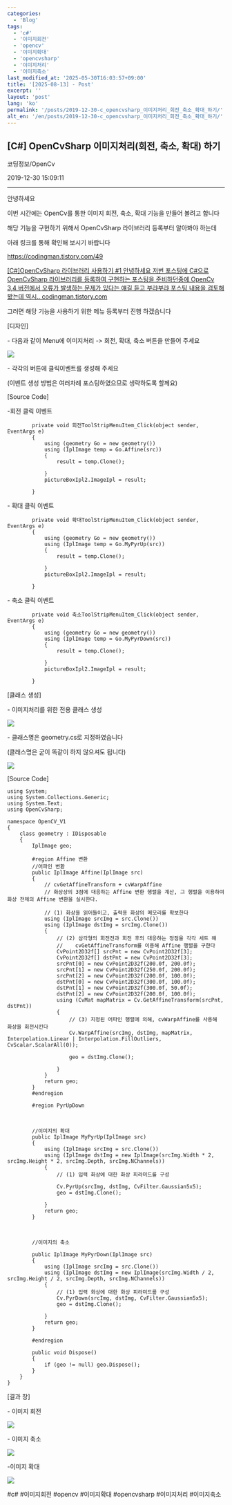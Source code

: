 ```yaml
---
categories:
  - 'Blog'
tags:
  - 'c#'
  - '이미지회전'
  - 'opencv'
  - '이미지확대'
  - 'opencvsharp'
  - '이미지처리'
  - '이미지축소'
last_modified_at: '2025-05-30T16:03:57+09:00'
title: '[2025-08-13] - Post'
excerpt: ''
layout: 'post'
lang: 'ko'
permalink: '/posts/2019-12-30-c_opencvsharp_이미지처리_회전_축소_확대_하기/'
alt_en: '/en/posts/2019-12-30-c_opencvsharp_이미지처리_회전_축소_확대_하기/'
---
```


## [C#] OpenCvSharp 이미지처리(회전, 축소, 확대) 하기

코딩정보/OpenCv

2019-12-30 15:09:11

* * *

안녕하세요

이번 시간에는 OpenCv를 통한 이미지 회전, 축소, 확대 기능을 만들어 볼려고 합니다

해당 기능을 구현하기 위해서 OpenCvSharp 라이브러리 등록부터 알아봐야 하는데

아래 링크를 통해 확인해 보시기 바랍니다

<https://codingman.tistory.com/49>

[ [C#]OpenCvSharp 라이브러리 사용하기 #1 안녕하세요 저번 포스팅에 C#으로 OpenCvSharp 라이브러리를 등록하여
구현하는 포스팅을 준비하던중에 OpenCv 3,4 버전에서 오류가 발생하는 문제가 있다는 얘길 듣고 부랴부랴 포스팅 내용을 검토해봤는데
역시.. codingman.tistory.com ](https://codingman.tistory.com/49)

그러면 해당 기능을 사용하기 위한 메뉴 등록부터 진행 하겠습니다

[디자인]

\- 다음과 같이 Menu에 이미지처리 -> 회전, 확대, 축소 버튼을 만들어 주세요

![](/assets/images/c_opencvsharp_이미지처리_회전_축소_확대_하기/img.jpg)

\- 각각의 버튼에 클릭이벤트를 생성해 주세요

(이벤트 생성 방법은 여러차례 포스팅하였으므로 생략하도록 할께요)

[Source Code]

-회전 클릭 이벤트
    
    
            private void 회전ToolStripMenuItem_Click(object sender, EventArgs e)
            {
                using (geometry Go = new geometry())
                using (IplImage temp = Go.Affine(src))
                {
                    result = temp.Clone();
    
                }
                pictureBoxIpl2.ImageIpl = result;
    
            }

\- 확대 클릭 이벤트

    
    
            private void 확대ToolStripMenuItem_Click(object sender, EventArgs e)
            {
                using (geometry Go = new geometry())
                using (IplImage temp = Go.MyPyrUp(src))
                {
                    result = temp.Clone();
    
                }
                pictureBoxIpl2.ImageIpl = result;
    
            }

\- 축소 클릭 이벤트

    
    
            private void 축소ToolStripMenuItem_Click(object sender, EventArgs e)
            {
                using (geometry Go = new geometry())
                using (IplImage temp = Go.MyPyrDown(src))
                {
                    result = temp.Clone();
    
                }
                pictureBoxIpl2.ImageIpl = result;
    
            }

[클래스 생성]

\- 이미지처리를 위한 전용 클래스 생성

![](/assets/images/c_opencvsharp_이미지처리_회전_축소_확대_하기/img_1.jpg)

\- 클래스명은 geometry.cs로 지정하였습니다

(클래스명은 굳이 똑같이 하지 않으셔도 됩니다)

![](/assets/images/c_opencvsharp_이미지처리_회전_축소_확대_하기/img.png)

[Source Code]

    
    
    using System;
    using System.Collections.Generic;
    using System.Text;
    using OpenCvSharp;
    
    namespace OpenCV_V1
    {
        class geometry : IDisposable
        {
            IplImage geo;
    
            #region Affine 변환
            //어파인 변환
            public IplImage Affine(IplImage src)
            {
                // cvGetAffineTransform + cvWarpAffine
                // 화상상의 3점에 대응하는 Affine 변환 행렬을 계산, 그 행렬을 이용하여 화상 전체의 Affine 변환을 실시한다.
    
                // (1) 화상을 읽어들이고, 출력용 화상의 메모리를 확보한다
                using (IplImage srcImg = src.Clone())
                using (IplImage dstImg = srcImg.Clone())
                {
                    // (2) 삼각형의 회전전과 회전 후의 대응하는 정점을 각각 세트 해  
                    //    cvGetAffineTransform를 이용해 Affine 행렬을 구한다  
                    CvPoint2D32f[] srcPnt = new CvPoint2D32f[3];
                    CvPoint2D32f[] dstPnt = new CvPoint2D32f[3];
                    srcPnt[0] = new CvPoint2D32f(200.0f, 200.0f);
                    srcPnt[1] = new CvPoint2D32f(250.0f, 200.0f);
                    srcPnt[2] = new CvPoint2D32f(200.0f, 100.0f);
                    dstPnt[0] = new CvPoint2D32f(300.0f, 100.0f);
                    dstPnt[1] = new CvPoint2D32f(300.0f, 50.0f);
                    dstPnt[2] = new CvPoint2D32f(200.0f, 100.0f);
                    using (CvMat mapMatrix = Cv.GetAffineTransform(srcPnt, dstPnt))
                    {
                        // (3) 지정된 어파인 행렬에 의해, cvWarpAffine를 사용해 화상을 회전시킨다
                        Cv.WarpAffine(srcImg, dstImg, mapMatrix, Interpolation.Linear | Interpolation.FillOutliers, CvScalar.ScalarAll(0));
    
                        geo = dstImg.Clone();
    
                    }
                }
                return geo;
            }
            #endregion
    
            #region PyrUpDown
    
    
    
            //이미지의 확대
            public IplImage MyPyrUp(IplImage src)
            {
                using (IplImage srcImg = src.Clone())
                using (IplImage dstImg = new IplImage(srcImg.Width * 2, srcImg.Height * 2, srcImg.Depth, srcImg.NChannels))
                {
                    // (1) 입력 화상에 대한 화상 피라미드를 구성
    
                    Cv.PyrUp(srcImg, dstImg, CvFilter.Gaussian5x5);
                    geo = dstImg.Clone();
    
                }
                return geo;
            }
    
    
    
            //이미지의 축소
    
            public IplImage MyPyrDown(IplImage src)
            {
                using (IplImage srcImg = src.Clone())
                using (IplImage dstImg = new IplImage(srcImg.Width / 2, srcImg.Height / 2, srcImg.Depth, srcImg.NChannels))
                {
                    // (1) 입력 화상에 대한 화상 피라미드를 구성
                    Cv.PyrDown(srcImg, dstImg, CvFilter.Gaussian5x5);
                    geo = dstImg.Clone();
    
                }
                return geo;
            }
    
            #endregion 
    
            public void Dispose()
            {
                if (geo != null) geo.Dispose();
            }
        }
    }
    

[결과 창]

\- 이미지 회전

![](/assets/images/c_opencvsharp_이미지처리_회전_축소_확대_하기/img_2.jpg)

\- 이미지 축소

![](/assets/images/c_opencvsharp_이미지처리_회전_축소_확대_하기/img_3.jpg)

-이미지 확대

![](/assets/images/c_opencvsharp_이미지처리_회전_축소_확대_하기/img_4.jpg)

  

#c# #이미지회전 #opencv #이미지확대 #opencvsharp #이미지처리 #이미지축소

